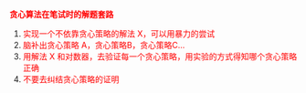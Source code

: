<font color=red>**贪心算法在笔试时的解题套路**</font>

1. <font color=red>实现一个不依靠贪心策略的解法 X，可以用暴力的尝试</font>
2. <font color=red>脑补出贪心策略 A，贪心策略B，贪心策略C...</font>
3. <font color=red>用解法 X 和对数器，去验证每一个贪心策略，用实验的方式得知哪个贪心策略正确</font>
4. <font color=red>不要去纠结贪心策略的证明</font>